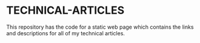 # TECHNICAL-ARTICLES
This repository has the code for a static web page which contains the links and descriptions for all of my technical articles.
